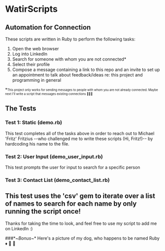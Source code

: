 # WatirScripts

## Automation for Connection

These scripts are written in Ruby to perform the following tasks:
  1. Open the web browser
  2. Log into LinkedIn
  3. Search for someone with whom you are not connected*
  4. Select their profile
  5. Compose a message containing a link to this repo and an invite to set up an appointment to talk about feedback/ideas re: this project and programming in general
  
  *<sub><sup>This project only works for sending messages to people with whom you are not already connected. Maybe next I'll write a script that messages existing connections :thinking::thinking::thinking:</sub></sup> 

## The Tests

### Test 1: Static (demo.rb)
This test completes all of the tasks above in order to reach out to Michael 'Fritz' Fritzius -\-who challenged me to write these scripts (Hi, Fritz!)-\- by hardcoding his name to the file.

### Test 2: User Input (demo_user_input.rb)
This test prompts the user for input to search for a specific person

### Test 3: Contact List (demo_contact_list.rb)
This test uses the 'csv' gem to iterate over a list of names to search for each name by only running the script once!
---

Thanks for taking the time to look, and feel free to use my script to add me on LinkedIn :)


###\*~*Bonus*~\*
Here's a picture of my dog, who happens to be named Ruby :diamonds: :gem: :dog:

